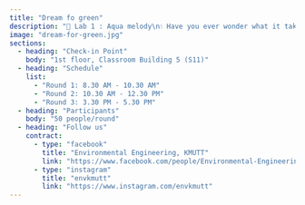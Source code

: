 ```yaml
---
title: "Dream fo green"
description: "🧪 Lab 1 : Aqua melody\n💧 Have you ever wonder what it takes to make our drinking and bathing water safe?\nIn this workshop, you'll get hands-on experience measuring water quality using real tools used by environmental engineers. You'll also see a demonstration of basic water treatment models and learn how engineers clean and restore water to make it safe again.\n✨ Highlight: You'll discover that \"clear water\" isn't always \"clean water,\" and that water treatment is a combination of science and engineering.\n\n🌬️ Lab 2: Air beat\n🌫️ How the air we breathe is important?\nLet's explore real-world air pollution issues like PM2.5, toxic gases (NOx, SOx, CO, O₃), and their impacts on health and the environment. Also learning about cutting-edge air quality monitoring technologies — from PM2.5 sensors to real-time air analysis systems.\n✨ Highlight: You'll realize that \"clean air\" doesn't happen by accident — it takes policy, technology, and public action.\n\n🌟 Lab 3 : Green Spotlight\n🎶 Every stage needs a spotlight… and nature has its own hidden stage!\nIn this workshop, you'll use a microscope to discover the unseen world within our environment. Explore tiny life and hidden connections that play a big role in ecosystems and sustainability.\n✨ Expect excitement, fresh knowledge, and a whole new perspective on the \"green world\" around you.\n✨Highlight: See how nature's smallest performers still shine bright under the spotlight each one vital to the show of life.\n\n🌍 Lab 4: Light step\n👣 The footprints we leave on the Earth aren't just on the ground — they're also carbon footprints we create in daily life.\nHere, you'll calculate your own carbon footprint from everyday activities like eating and traveling. You'll also learn how small lifestyle changes can lead to big environmental impacts. Moreover, We'll connect it all to the SDGs (Sustainable Development Goals) — to show how your small actions contribute to the world's biggest goals.\n✨ Highlight: See clearly how \"tiny lifestyle changes\" can truly help save the planet — and feel empowered to make a difference."
image: "dream-for-green.jpg"
sections:
  - heading: "Check-in Point"
    body: "1st floor, Classroom Building 5 (S11)"
  - heading: "Schedule"
    list:
      - "Round 1: 8.30 AM - 10.30 AM"
      - "Round 2: 10.30 AM - 12.30 PM"
      - "Round 3: 3.30 PM - 5.30 PM"
  - heading: "Participants"
    body: "50 people/round"
  - heading: "Follow us"
    contract:
      - type: "facebook"
        title: "Environmental Engineering, KMUTT"
        link: "https://www.facebook.com/people/Environmental-Engineering-KMUTT/100040198514250/"
      - type: "instagram"
        title: "envkmutt"
        link: "https://www.instagram.com/envkmutt"
---
```


